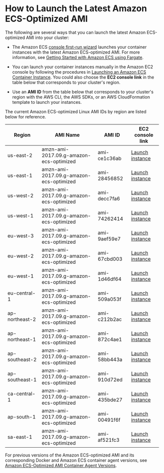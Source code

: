 # How to Launch the Latest Amazon ECS\-Optimized AMI<a name="ecs-optimized_AMI_launch_latest"></a>

The following are several ways that you can launch the latest Amazon ECS\-optimized AMI into your cluster:

+ The Amazon ECS [console first\-run wizard](https://console.aws.amazon.com/ecs/home#/firstRun) launches your container instances with the latest Amazon ECS\-optimized AMI\. For more information, see [Getting Started with Amazon ECS using Fargate](ECS_GetStarted.md)\.

+ You can launch your container instances manually in the Amazon EC2 console by following the procedures in [Launching an Amazon ECS Container Instance](launch_container_instance.md)\. You could also choose the **EC2 console link** in the table below that corresponds to your cluster's region\.

+ Use an **AMI ID** from the table below that corresponds to your cluster's region with the AWS CLI, the AWS SDKs, or an AWS CloudFormation template to launch your instances\. 

The current Amazon ECS\-optimized Linux AMI IDs by region are listed below for reference\.


| Region | AMI Name | AMI ID | EC2 console link | 
| --- | --- | --- | --- | 
| us\-east\-2 | amzn\-ami\-2017\.09\.g\-amazon\-ecs\-optimized | ami\-ce1c36ab | [Launch instance](https://console.aws.amazon.com/ec2/v2/home?region=us-east-2#LaunchInstanceWizard:ami=ami-ce1c36ab) | 
| us\-east\-1 | amzn\-ami\-2017\.09\.g\-amazon\-ecs\-optimized | ami\-28456852 | [Launch instance](https://console.aws.amazon.com/ec2/v2/home?region=us-east-1#LaunchInstanceWizard:ami=ami-28456852) | 
| us\-west\-2 | amzn\-ami\-2017\.09\.g\-amazon\-ecs\-optimized | ami\-decc7fa6 | [Launch instance](https://console.aws.amazon.com/ec2/v2/home?region=us-west-2#LaunchInstanceWizard:ami=ami-decc7fa6) | 
| us\-west\-1 | amzn\-ami\-2017\.09\.g\-amazon\-ecs\-optimized | ami\-74262414 | [Launch instance](https://console.aws.amazon.com/ec2/v2/home?region=us-west-1#LaunchInstanceWizard:ami=ami-74262414) | 
| eu\-west\-3 | amzn\-ami\-2017\.09\.g\-amazon\-ecs\-optimized | ami\-9aef59e7 | [Launch instance](https://console.aws.amazon.com/ec2/v2/home?region=eu-west-3#LaunchInstanceWizard:ami=ami-9aef59e7) | 
| eu\-west\-2 | amzn\-ami\-2017\.09\.g\-amazon\-ecs\-optimized | ami\-67cbd003 | [Launch instance](https://console.aws.amazon.com/ec2/v2/home?region=eu-west-2#LaunchInstanceWizard:ami=ami-67cbd003) | 
| eu\-west\-1 | amzn\-ami\-2017\.09\.g\-amazon\-ecs\-optimized | ami\-1d46df64 | [Launch instance](https://console.aws.amazon.com/ec2/v2/home?region=eu-west-1#LaunchInstanceWizard:ami=ami-1d46df64) | 
| eu\-central\-1 | amzn\-ami\-2017\.09\.g\-amazon\-ecs\-optimized | ami\-509a053f | [Launch instance](https://console.aws.amazon.com/ec2/v2/home?region=eu-central-1#LaunchInstanceWizard:ami=ami-509a053f) | 
| ap\-northeast\-2 | amzn\-ami\-2017\.09\.g\-amazon\-ecs\-optimized | ami\-c212b2ac | [Launch instance](https://console.aws.amazon.com/ec2/v2/home?region=ap-northeast-2#LaunchInstanceWizard:ami=ami-c212b2ac) | 
| ap\-northeast\-1 | amzn\-ami\-2017\.09\.g\-amazon\-ecs\-optimized | ami\-872c4ae1 | [Launch instance](https://console.aws.amazon.com/ec2/v2/home?region=ap-northeast-1#LaunchInstanceWizard:ami=ami-872c4ae1) | 
| ap\-southeast\-2 | amzn\-ami\-2017\.09\.g\-amazon\-ecs\-optimized | ami\-58bb443a | [Launch instance](https://console.aws.amazon.com/ec2/v2/home?region=ap-southeast-2#LaunchInstanceWizard:ami=ami-58bb443a) | 
| ap\-southeast\-1 | amzn\-ami\-2017\.09\.g\-amazon\-ecs\-optimized | ami\-910d72ed | [Launch instance](https://console.aws.amazon.com/ec2/v2/home?region=ap-southeast-1#LaunchInstanceWizard:ami=ami-910d72ed) | 
| ca\-central\-1 | amzn\-ami\-2017\.09\.g\-amazon\-ecs\-optimized | ami\-435bde27 | [Launch instance](https://console.aws.amazon.com/ec2/v2/home?region=ca-central-1#LaunchInstanceWizard:ami=ami-435bde27) | 
| ap\-south\-1 | amzn\-ami\-2017\.09\.g\-amazon\-ecs\-optimized | ami\-00491f6f | [Launch instance](https://console.aws.amazon.com/ec2/v2/home?region=ap-south-1#LaunchInstanceWizard:ami=ami-00491f6f) | 
| sa\-east\-1 | amzn\-ami\-2017\.09\.g\-amazon\-ecs\-optimized | ami\-af521fc3 | [Launch instance](https://console.aws.amazon.com/ec2/v2/home?region=sa-east-1#LaunchInstanceWizard:ami=ami-af521fc3) | 

 For previous versions of the Amazon ECS\-optimized AMI and its corresponding Docker and Amazon ECS container agent versions, see [Amazon ECS\-Optimized AMI Container Agent Versions](container_agent_versions.md#ecs-optimized-ami-agent-versions)\.